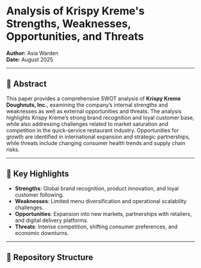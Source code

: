# Analysis of Krispy Kreme's Strengths, Weaknesses, Opportunities, and Threats

**Author:** Asia Warden  
**Date:** August 2025  


---

## 📄 Abstract
This paper provides a comprehensive SWOT analysis of **Krispy Kreme Doughnuts, Inc.**, examining the company’s internal strengths and weaknesses as well as external opportunities and threats. The analysis highlights Krispy Kreme’s strong brand recognition and loyal customer base, while also addressing challenges related to market saturation and competition in the quick-service restaurant industry. Opportunities for growth are identified in international expansion and strategic partnerships, while threats include changing consumer health trends and supply chain risks.

---

## 🔑 Key Highlights
- **Strengths**: Global brand recognition, product innovation, and loyal customer following.  
- **Weaknesses**: Limited menu diversification and operational scalability challenges.  
- **Opportunities**: Expansion into new markets, partnerships with retailers, and digital delivery platforms.  
- **Threats**: Intense competition, shifting consumer preferences, and economic downturns.  

---

## 📂 Repository Structure
